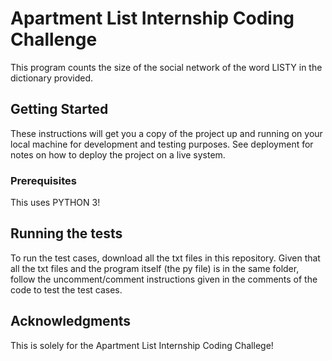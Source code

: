 # Apartment List Internship Coding Challenge

This program counts the size of the social network of the word LISTY in the dictionary provided. 

## Getting Started

These instructions will get you a copy of the project up and running on your local machine for development and testing purposes. See deployment for notes on how to deploy the project on a live system.

### Prerequisites

This uses PYTHON 3! 


## Running the tests

To run the test cases, download all the txt files in this repository. Given that all the txt files and the program itself (the py file) is in the same folder, follow the uncomment/comment instructions given in the comments of the code to test the test cases.  

## Acknowledgments
This is solely for the Apartment List Internship Coding Challege! 
